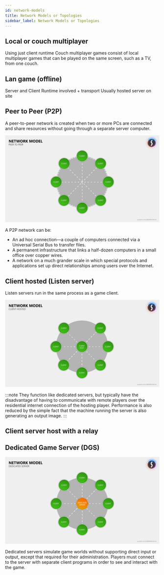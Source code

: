 ```yaml
---
id: network-models
title: Network Models or Topologies
sidebar_label: Network Models or Topologies
---
```


## Local or couch multiplayer

Using just client runtime 
Couch multiplayer games consist of local multiplayer games that can be played on the same screen, such as a TV, from one couch.

## Lan game (offline) 

Server and Client Runtime involved + transport
Usually hosted server on site

## Peer to Peer (P2P)

A peer-to-peer network is created when two or more PCs are connected and share resources without going through a separate server computer. 

![](../../../static/img/peer2peer_1.jpg)

A P2P network can be:
- An ad hoc connection—a couple of computers connected via a Universal Serial Bus to transfer files.
- A permanent infrastructure that links a half-dozen computers in a small office over copper wires. 
- A network on a much grander scale in which special protocols and applications set up direct relationships among users over the Internet.
  

## Client hosted (Listen server)

Listen servers run in the same process as a game client. 

![](../../../static/img/client-hosted.jpg)

:::note
They function like dedicated servers, but typically have the disadvantage of having to communicate with remote players over the residential internet connection of the hosting player. Performance is also reduced by the simple fact that the machine running the server is also generating an output image. 
:::



## Client server host with a relay 


## Dedicated Game Server (DGS)

![](../../../static/img/ded_server.jpg)

Dedicated servers simulate game worlds without supporting direct input or output, except that required for their administration. Players must connect to the server with separate client programs in order to see and interact with the game.







